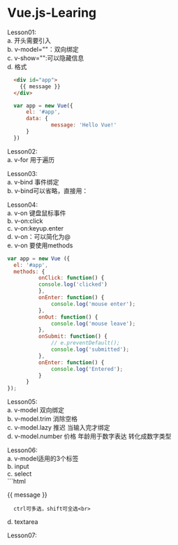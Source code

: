 # Vue.js-Learing
Lesson01:<br>
  a. 开头需要引入<script src="https://cdn.jsdelivr.net/npm/vue"></script><br>
  b. v-model=""：双向绑定<br>
  c. v-show="":可以隐藏信息<br>
  d. 格式
  ```html
    <div id="app">
      {{ message }}
    </div>
  ```
  ```javascript
    var app = new Vue({
    	el: '#app',
    	data: {
    	        message: 'Hello Vue!'
    	}
    })
  ```
Lesson02:<br>
  a. v-for 用于遍历
  
Lesson03:<br>
  a. v-bind 事件绑定<br>
  b. v-bind可以省略，直接用：
  
Lesson04:<br>
  a. v-on 键盘鼠标事件<br>
  b. v-on:click<br>
  c. v-on:keyup.enter<br>
  d. v-on：可以简化为@<br>
  e. v-on 要使用methods
  ```javascript
  var app = new Vue ({
  	el: '#app',
	methods: {
 	        onClick: function() {
 			console.log('clicked')
 			},
 			onEnter: function() {
 				console.log('mouse enter');
 			},
 			onOut: function() {
 				console.log('mouse leave');
 			},
 			onSubmit: function() {
 				// e.preventDefault();
 				console.log('submitted');
 			},
 			onEnter: function() {
 				console.log('Entered');
 			}
		}        
  });
  ```
  
Lesson05:<br>
  a. v-model 双向绑定<br>
  b. v-model.trim 消除空格<br>
  c. v-model.lazy 推迟 当输入完才绑定<br>
  d. v-model.number 价格 年龄用于数字表达 转化成数字类型<br>

Lesson06:<br>
  a. v-model适用的3个标签<br>
  b. input<br>
  c. select<br>
      ```html
    <div id="app">
      {{ message }}
    </div>
      
      ctrl可多选，shift可全选<br>
  d. textarea

Lesson07:<br>
